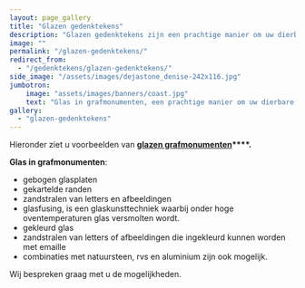 ```yaml
---
layout: page_gallery
title: "Glazen gedenktekens"
description: "Glazen gedenktekens zijn een prachtige manier om uw dierbare te herdenken."
image: ""
permalink: "/glazen-gedenktekens/"
redirect_from:
  - "/gedenktekens/glazen-gedenktekens/"
side_image: "/assets/images/dejastone_denise-242x116.jpg"
jumbotron:
    image: "assets/images/banners/coast.jpg"
    text: "Glas in grafmonumenten, een prachtige manier om uw dierbare te herdenken."
gallery: 
  - "glazen-gedenktekens"   
---
```

Hieronder ziet u voorbeelden van **[glazen grafmonumenten](https://www.dejastone.nl/gedenktekens/glazen-gedenktekens/)****.**

**Glas in grafmonumenten**:

*   gebogen glasplaten
*   gekartelde randen
*   zandstralen van letters en afbeeldingen
*   glasfusing, is een glaskunsttechniek waarbij onder hoge oventemperaturen glas versmolten wordt.
*   gekleurd glas
*   zandstralen van letters of afbeeldingen die ingekleurd kunnen worden met emaille
*   combinaties met natuursteen, rvs en aluminium zijn ook mogelijk.

Wij bespreken graag met u de mogelijkheden.
